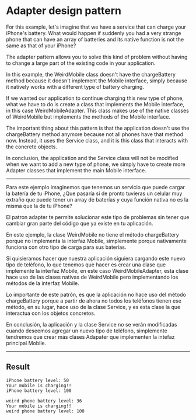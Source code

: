 # Adapter design pattern

For this example, let's imagine that we have a service that can charge your iPhone's battery. What would happen if suddenly you had a very strange phone that can have an array of batteries and its native function is not the same as that of your iPhone?

The adapter pattern allows you to solve this kind of problem without having to change a large part of the existing code in your application.

In this example, the WeirdMobile class doesn't have the chargeBattery method because it doesn't implement the Mobile interface, simply because it natively works with a different type of battery charging.

If we wanted our application to continue charging this new type of phone, what we have to do is create a class that implements the Mobile interface, in this case WeirdMobileAdapter. This class makes use of the native classes of WeirdMobile but implements the methods of the Mobile interface.

The important thing about this pattern is that the application doesn't use the chargeBattery method anymore because not all phones have that method now. Instead, it uses the Service class, and it is this class that interacts with the concrete objects.

In conclusion, the application and the Service class will not be modified when we want to add a new type of phone, we simply have to create more Adapter classes that implement the main Mobile interface.

---

Para este ejemplo imaginemos que tenemos un servicio que puede cargar la batería de tu iPhone, ¿Que pasaría si de pronto tuvieras un celular muy extraño que puede tener un array de baterías y cuya función nativa no es la misma que la de tu iPhone?

El patron adapter te permite solucionar este tipo de problemas sin tener que cambiar gran parte del código que ya existe en tu aplicación.

En este ejemplo, la clase WeirdMobile no tiene el método chargeBattery porque no implementa la interfaz Mobile, simplemente porque nativamente funciona con otro tipo de carga para sus baterías.

Si quisieramos hacer que nuestra aplicación siguiera cargando este nuevo tipo de teléfono, lo que tenemos que hacer es crear una clase que implemente la interfaz Mobile, en este caso WeirdMobileAdapter, esta clase hace uso de las clases nativas de WeirdMobile pero implementando los métodos de la interfaz Mobile.

Lo importante de este patrón, es que la aplicación no hace uso del método chargeBattery porque a partir de ahora no todos los teléfonos tienen ese método, en su lugar, hace uso de la clase Service, y es esta clase la que interactua con los objetos concretos.

En conclusión, la aplicación y la clase Service no se verán modificadas cuando deseemos agregar un nuevo tipo de teléfono, simplemente tendremos que crear más clases Adapater que implementen la intefaz principal Mobile.

---

## Result

```
iPhone battery level: 50
Your mobile is charging!!
iPhone battery level: 100

weird phone battery level: 36
Your mobile is charging!!
weird phone battery level: 100
```